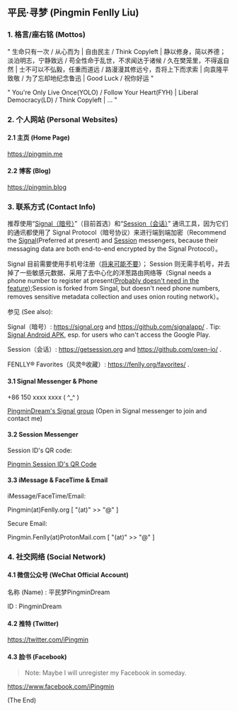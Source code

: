## 平民·寻梦 (Pingmin Fenlly Liu)


### 1. 格言/座右铭 (Mottos)

" 生命只有一次 / 从心而为 | 自由民主 / Think Copyleft | 静以修身，简以养德；淡泊明志，宁静致远 / 苟全性命于乱世，不求闻达于诸候 / 久在樊笼里，不得返自然 | 士不可以不弘毅，任重而道远 / 路漫漫其修远兮，吾将上下而求索 | 向袁隆平致敬 / 为了忘却地纪念鲁迅 | Good Luck / 祝你好运 "

" You're Only Live Once(YOLO) / Follow Your Heart(FYH) | Liberal Democracy(LD) / Think Copyleft | ... "


### 2. 个人网站 (Personal Websites)

#### 2.1 主页 (Home Page)

https://pingmin.me

#### 2.2 博客 (Blog)

https://pingmin.blog


### 3. 联系方式 (Contact Info)

推荐使用“[Signal（暗号）](https://signal.org)”（目前首选）和“[Session（会话）](https://getsession.org)”
通讯工具，因为它们的通讯都使用了 Signal Protocol（暗号协议）来进行端到端加密（Recommend the [Signal](https://signal.org)(Preferred at present) and [Session](https://getsession.org) messengers, because their messaging data are both end-to-end encrypted by the Signal Protocol）。

Signal 目前需要使用手机号注册（[将来可能不要](https://github.com/signalapp/Signal-Android/issues/9987#issuecomment-687079774)）；
Session 则无需手机号，并去掉了一些敏感元数据、采用了去中心化的洋葱路由网络等（Signal needs a phone number to register at present([Probably doesn't need in the feature](https://github.com/signalapp/Signal-Android/issues/9987#issuecomment-687079774));Session is forked from Singal, but doesn't need phone numbers, removes sensitive metadata collection and uses onion routing network）。

参见 (See also):

  Signal（暗号）: https://signal.org and https://github.com/signalapp/ . Tip: [Signal Android APK](https://signal.org/android/apk/), esp. for users who can't access the Google Play.

  Session（会话）: https://getsession.org and https://github.com/oxen-io/ .

  FENLLY® Favorites（风灵®收藏）: https://fenlly.org/favorites/ .

#### 3.1 Signal Messenger & Phone

+86 150 xxxx xxxx ( ^_^ )

[PingminDream's Signal group](https://signal.group/#CjQKIIkeDpOOSNVq-Xy0Rr1mpVj9a84Ea9H2dfZ3UJEN_BrPEhC_irR2Id97zIUFKqJ0BHwX) (Open in Signal messenger to join and contact me)

#### 3.2 Session Messenger

Session ID's QR code:

  [Pingmin Session ID's QR Code](https://pingmin.me/img/pingmin-qr-codes/session-messenger.png "Pingmin Session ID's QR Code")

<!--
  ![Pingmin Session ID's QR Code](https://pingmin.me/img/pingmin-qr-codes/session-messenger.png "Pingmin Session ID's QR Code")
-->

#### 3.3 iMessage & FaceTime & Email

iMessage/FaceTime/Email:

  Pingmin(at)Fenlly.org  [ "(at)" >> "@" ]

Secure Email:

  Pingmin.Fenlly(at)ProtonMail.com  [ "(at)" >> "@" ]


### 4. 社交网络 (Social Network)

#### 4.1 微信公众号 (WeChat Official Account)

名称 (Name) : 平民梦PingminDream

ID : PingminDream

#### 4.2 推特 (Twitter)

https://twitter.com/iPingmin

#### 4.3 脸书 (Facebook)

> Note: Maybe I will unregister my Facebook in someday.

https://www.facebook.com/iPingmin


(The End)
